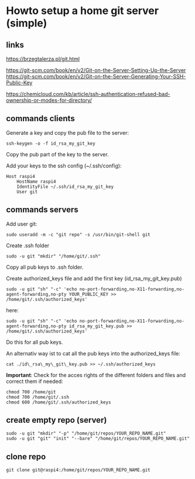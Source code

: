 Howto setup a home git server (simple)
======================================


links
-----

https://brzegtalerza.pl/git.html

https://git-scm.com/book/en/v2/Git-on-the-Server-Setting-Up-the-Server
https://git-scm.com/book/en/v2/Git-on-the-Server-Generating-Your-SSH-Public-Key

https://chemicloud.com/kb/article/ssh-authentication-refused-bad-ownership-or-modes-for-directory/


commands clients
----------------

Generate a key and copy the pub file to the server:

	ssh-keygen -o -f id_rsa_my_git_key

Copy the pub part of the key to the server.

Add your keys to the ssh config (~/.ssh/config):

	Host raspi4
		HostName raspi4
		IdentityFile ~/.ssh/id_rsa_my_git_key
		User git


commands servers
----------------

Add user git:

	sudo useradd -m -c "git repo" -s /usr/bin/git-shell git

Create .ssh folder

	sudo -u git "mkdir" "/home/git/.ssh"

Copy all pub keys to .ssh folder.

Create authorized\_keys file and add the first key (id\_rsa\_my\_git\_key.pub)

	sudo -u git "sh" "-c" 'echo no-port-forwarding,no-X11-forwarding,no-agent-forwarding,no-pty YOUR_PUBLIC_KEY >> /home/git/.ssh/authorized_keys'

here:

	sudo -u git "sh" "-c" 'echo no-port-forwarding,no-X11-forwarding,no-agent-forwarding,no-pty id_rsa_my_git_key.pub >> /home/git/.ssh/authorized_keys'

Do this for all pub keys.

An alternativ way ist to cat all the pub keys into the authorized\_keys file:

	cat ./id\_rsa\_my\_git\_key.pub >> ~/.ssh/authorized_keys

**Important**: Check for the acces rights of the different folders and files and correct them if needed:

	chmod 700 /home/git
	chmod 700 /home/git/.ssh
	chmod 600 /home/git/.ssh/authorized_keys


create empty repo (server)
--------------------------

	sudo -u git "mkdir" "-p" "/home/git/repos/YOUR_REPO_NAME.git"
	sudo -u git "git" "init" "--bare" "/home/git/repos/YOUR_REPO_NAME.git"


clone repo
----------

	git clone git@raspi4:/home/git/repos/YOUR_REPO_NAME.git
